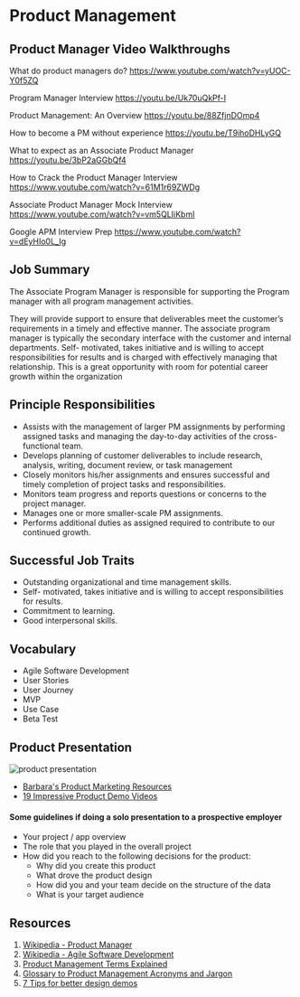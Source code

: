 # Product Management

## Product Manager Video Walkthroughs

What do product managers do? 
https://www.youtube.com/watch?v=yUOC-Y0f5ZQ

Program Manager Interview
https://youtu.be/Uk70uQkPf-I

Product Management: An Overview
https://youtu.be/88ZfjnDOmp4

How to become a PM without experience 
https://youtu.be/T9ihoDHLyGQ

What to expect as an Associate Product Manager 
https://youtu.be/3bP2aGGbQf4

How to Crack the Product Manager Interview
https://www.youtube.com/watch?v=61M1r69ZWDg


Associate Product Manager Mock Interview 
https://www.youtube.com/watch?v=vm5QLIiKbmI

Google APM Interview Prep 
https://www.youtube.com/watch?v=dEyHIo0L_Ig

## Job Summary

The Associate Program Manager is responsible for supporting the Program manager with all program management activities.  

They will provide support to ensure that deliverables meet the customer’s requirements in a timely and effective manner. The associate program manager is typically the secondary interface with the customer and internal departments. Self- motivated, takes initiative and is willing to accept responsibilities for results and is charged with effectively managing that relationship.
This is a great opportunity  with room for potential career growth within the organization

## Principle Responsibilities

* Assists with the management of larger PM assignments by performing assigned tasks and managing the day-to-day activities of the cross-functional team.  
* Develops planning of customer deliverables to include research, analysis, writing, document review, or task management
* Closely monitors his/her assignments and ensures successful and timely completion of project tasks and responsibilities.
* Monitors team progress and reports questions or concerns to the project manager.
* Manages one or more smaller-scale PM assignments.
* Performs additional duties as assigned required to contribute to our continued growth.


## Successful Job Traits 

* Outstanding organizational and time management skills.
* Self- motivated, takes initiative and is willing to accept responsibilities for results.
* Commitment to learning.
* Good interpersonal skills. 

## Vocabulary 

* Agile Software Development 
* User Stories 
* User Journey 
* MVP 
* Use Case 
* Beta Test

## Product Presentation 

![product presentation](https://user-images.githubusercontent.com/1819208/100227131-a75e4780-2eee-11eb-8c91-b81ec7dff6fa.png)

* [Barbara's Product Marketing Resources](https://barbaratallent.com/how-to/product-presentations.html)
* [19 Impressive Product Demo Videos](https://blog.hubspot.com/marketing/demo-video)

#### Some guidelines if doing a solo presentation to a prospective employer

* Your project / app overview 
* The role that you played in the overall project 
* How did you reach to the following decisions for the product: 
  * Why did you create this product 
  * What drove the product design
  * How did you and your team decide on the structure of the data
  * What is your target audience

## Resources 

1. [Wikipedia - Product Manager](https://en.wikipedia.org/wiki/Product_manager)
2. [Wikipedia - Agile Software Development](https://en.m.wikipedia.org/wiki/Agile_software_development)
3. [Product Management Terms Explained](https://www.productplan.com/product-management-terms-explained/)
4. [Glossary to Product Management Acronyms and Jargon](https://medium.com/agileinsider/glossary-of-product-management-acronyms-and-jargon-b371b7daa9aa)
5. [7 Tips for better design demos](https://ux.shopify.com/7-tips-for-an-effective-ux-demo-e8adf2bfe857)
